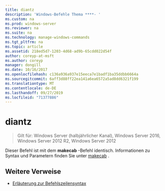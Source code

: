```yaml
---
title: diantz
description: 'Windows-Befehle Thema ****- '
ms.custom: na
ms.prod: windows-server
ms.reviewer: na
ms.suite: na
ms.technology: manage-windows-commands
ms.tgt_pltfrm: na
ms.topic: article
ms.assetid: 218ed5d7-1203-4d68-ad9b-65cdd022d54f
author: coreyp-at-msft
ms.author: coreyp
manager: dongill
ms.date: 10/16/2017
ms.openlocfilehash: c136a936a937e15eeca7e1badf1ba35ddbb6664a
ms.sourcegitcommit: 6aff3d88ff22ea141a6ea6572a5ad8dd6321f199
ms.translationtype: MT
ms.contentlocale: de-DE
ms.lasthandoff: 09/27/2019
ms.locfileid: "71377886"
---
```

# <a name="diantz"></a>diantz

>Gilt für: Windows Server (halbjährlicher Kanal), Windows Server 2016, Windows Server 2012 R2, Windows Server 2012

Dieser Befehl ist mit dem **makecab** -Befehl identisch.
Informationen zu Syntax und Parametern finden Sie unter [makecab](makecab.md) .
## <a name="additional-references"></a>Weitere Verweise
-   [Erläuterung zur Befehlszeilensyntax](command-line-syntax-key.md)

